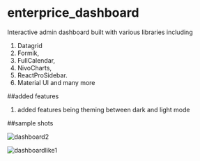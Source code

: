 # enterprice_dashboard
Interactive admin dashboard built with various libraries including 
1. Datagrid
2. Formik,
3. FullCalendar,
4. NivoCharts,
5. ReactProSidebar.
6. Material UI and many more

##added features
1. added features being theming between dark and light mode

##sample shots

![dashboard2](https://user-images.githubusercontent.com/99584727/225908409-835bea1b-6487-4215-b49f-90fc87053313.jpg)


![dashboardlike1](https://user-images.githubusercontent.com/99584727/225909178-55b06d72-57de-45f0-897e-e004349b7bd0.jpg)

